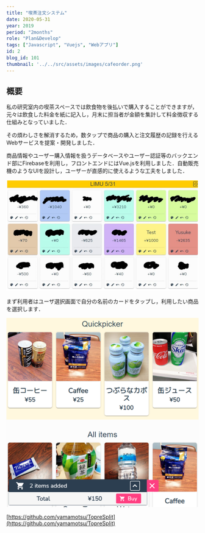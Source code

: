 ```yaml
---
title: "喫茶注文システム"
date: 2020-05-31
year: 2019
period: "2months"
role: "Plan&Develop"
tags: ["Javascript", "Vuejs", "Webアプリ"]
id: 2
blog_id: 101
thumbnail: '../../src/assets/images/cafeorder.png'
---
```


## 概要

私の研究室内の喫茶スペースでは飲食物を後払いで購入することができますが，元々は飲食した料金を紙に記入し，月末に担当者が金額を集計して料金徴収する仕組みとなっていました．

その煩わしさを解消するため，数タップで商品の購入と注文履歴の記録を行えるWebサービスを提案・開発しました．

商品情報やユーザー購入情報を扱うデータベースやユーザー認証等のバックエンド部にFirebaseを利用し，フロントエンドにはVue.jsを利用しました．自動販売機のようなUIを設計し，ユーザーが直感的に使えるような工夫をしました．

![ユーザー選択画面](../../src/assets/images/cafeorder_user.png)

まず利用者はユーザ選択画面で自分の名前のカードをタップし，利用したい商品を選択します．

![商品選択画面](../../src/assets/images/cafeorder.png)

[https://github.com/yamamotsu/TopreSplit](https://github.com/yamamotsu/TopreSplit)
